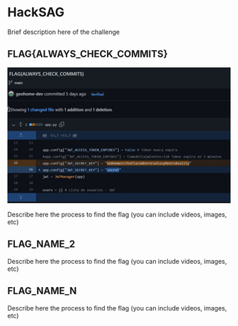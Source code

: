 # HackSAG

Brief description here of the challenge

## FLAG{ALWAYS_CHECK_COMMITS}

![imagen del commit donde hemos encontrado el flag](./images/FLAG{ALWAYS_CHECK_COMMITS}_1.jpg?raw=true)

Describe here the process to find the flag (you can include videos, images, etc)

## FLAG_NAME_2

Describe here the process to find the flag (you can include videos, images, etc)

## FLAG_NAME_N

Describe here the process to find the flag (you can include videos, images, etc)

